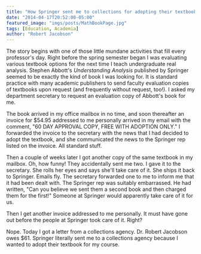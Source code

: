 ```yaml
---
title: "How Springer sent me to collections for adopting their textbook."
date: "2014-04-17T20:52:00-05:00"
featured_image: "imgs/posts/MathBookPage.jpg"
tags: [Education, Academia]
author: "Robert Jacobson"
---
```


The story begins with one of those little mundane activities that fill every professor's day. Right before the spring semester began I was evaluating various textbook options for the next time I teach undergraduate real analysis. Stephen Abbott's *Understanding Analysis* published by Springer seemed to be exactly the kind of book I was looking for.<!--more--> It is standard practice with many academic publishers to send faculty evaluation copies of textbooks upon request (and frequently without request, too!). I asked my department secretary to request an evaluation copy of Abbott's book for me.

The book arrived in my office mailbox in no time, and soon thereafter an invoice for $54.95 addressed to me personally arrived in my email with the comment, "60 DAY APPROVAL COPY, FREE WITH ADOPTION ONLY." I forwarded the invoice to the secretary with the news that I had decided to adopt the textbook, and she communicated the news to the Springer rep listed on the invoice. All standard stuff.

Then a couple of weeks later I got another copy of the same textbook in my mailbox. Oh, how funny! They accidentally sent me two. I gave it to the secretary. She rolls her eyes and says she'll take care of it. She ships it back to Springer. Emails fly. The secretary forwarded one to me to inform me that it had been dealt with. The Springer rep was suitably embarrassed. He had written, "Can you believe we sent them a second book and then charged them for the first!" Someone at Springer would apparently take care of it for us.

Then I get another invoice addressed to me personally. It must have gone out before the people at Springer took care of it. Right?

Nope. Today I got a letter from a collections agency. Dr. Robert Jacobson owes $61. Springer literally sent me to a collections agency because I wanted to adopt their textbook for my course.
